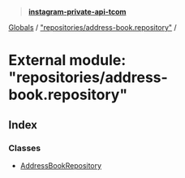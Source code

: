 > **[instagram-private-api-tcom](../README.md)**

[Globals](../README.md) / ["repositories/address-book.repository"](_repositories_address_book_repository_.md) /

# External module: "repositories/address-book.repository"

## Index

### Classes

* [AddressBookRepository](../classes/_repositories_address_book_repository_.addressbookrepository.md)